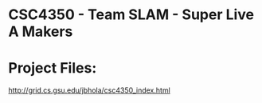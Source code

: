 # CSC4350 - Team SLAM - Super Live A Makers

# Project Files:
http://grid.cs.gsu.edu/jbhola/csc4350_index.html
